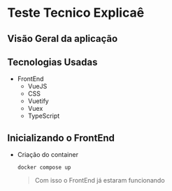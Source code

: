 # Teste Tecnico Explicaê

## Visão Geral da aplicação


## Tecnologias Usadas
  + FrontEnd
    + VueJS
    + CSS
    + Vuetify
    + Vuex
    + TypeScript

## Inicializando o FrontEnd

+ Criação do container

      docker compose up

  > Com isso o FrontEnd já estaram funcionando
